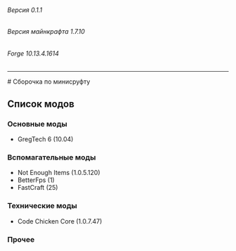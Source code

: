 ###### Версия 0.1.1
###### Версия майнкрафта 1.7.10
###### Forge 10.13.4.1614
<hr>
# Сборочка по минисруфту 


## Список модов 

### Основные моды
* GregTeсh 6 (10.04)


### Вспомагательные моды
* Not Enough Items (1.0.5.120)
* BetterFps (1)
* FastCraft (25)

### Технические моды
* Code Chicken Core (1.0.7.47)

### Прочее
